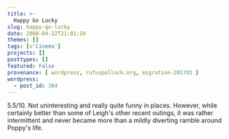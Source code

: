 ```yaml
---
title: >-
  Happy Go Lucky
slug: happy-go-lucky
date: 2008-04-22T21:01:10
themes: []
tags: [u'Cinema']
projects: []
posttypes: []
featured: False
provenance: [ wordpress, rufuspollock.org, migration-201703 ]
wordpress:
  - post_id: 304
---
```


5.5/10. Not uninteresting and really quite funny in places. However, while certainly better than some of Leigh's other recent outings, it was rather intermittent and never became more than a mildly diverting ramble around Poppy's life.

